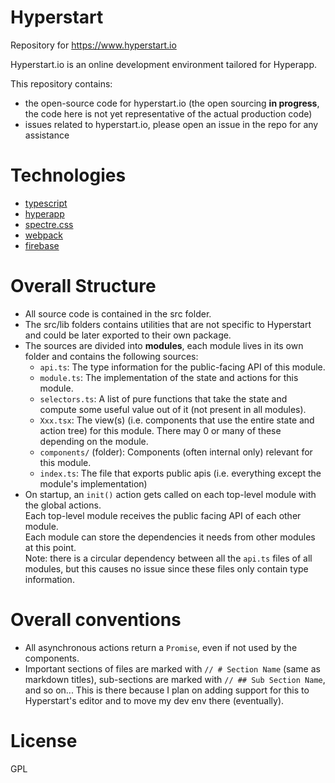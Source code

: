 # Hyperstart

Repository for https://www.hyperstart.io

Hyperstart.io is an online development environment tailored for Hyperapp.

This repository contains:

* the open-source code for hyperstart.io (the open sourcing **in progress**, the code here is not yet representative of the actual production code)
* issues related to hyperstart.io, please open an issue in the repo for any assistance

# Technologies

* [typescript](https://github.com/Microsoft/TypeScript)
* [hyperapp](https://github.com/hyperapp/hyperapp)
* [spectre.css](https://github.com/picturepan2/spectre)
* [webpack](https://github.com/webpack/webpack)
* [firebase](https://firebase.google.com/)

# Overall Structure

* All source code is contained in the src folder.
* The src/lib folders contains utilities that are not specific to Hyperstart and could be later exported to their own package.
* The sources are divided into **modules**, each module lives in its own folder and contains the following sources:
  * `api.ts`: The type information for the public-facing API of this module.
  * `module.ts`: The implementation of the state and actions for this module.
  * `selectors.ts`: A list of pure functions that take the state and compute some useful value out of it (not present in all modules).
  * `Xxx.tsx`: The view(s) (i.e. components that use the entire state and action tree) for this module. There may 0 or many of these depending on the module.
  * `components/` (folder): Components (often internal only) relevant for this module.
  * `index.ts`: The file that exports public apis (i.e. everything except the module's implementation)
* On startup, an `init()` action gets called on each top-level module with the global actions.  
  Each top-level module receives the public facing API of each other module.  
  Each module can store the dependencies it needs from other modules at this point.  
  Note: there is a circular dependency between all the `api.ts` files of all modules, but this causes no issue since these files only contain type information.

# Overall conventions

* All asynchronous actions return a `Promise`, even if not used by the components.
* Important sections of files are marked with `// # Section Name` (same as markdown titles), sub-sections are marked with `// ## Sub Section Name`, and so on...
  This is there because I plan on adding support for this to Hyperstart's editor and to move my dev env there (eventually).

# License

GPL
